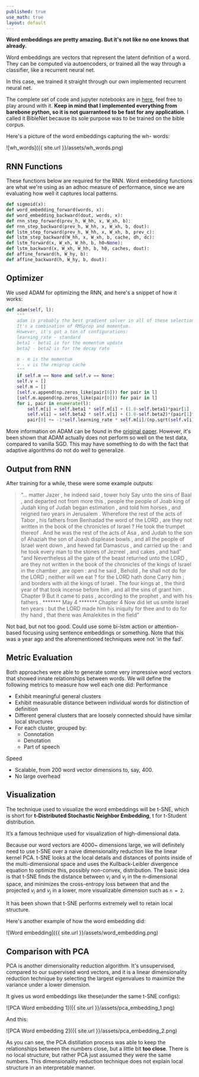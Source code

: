 ```yaml
---
published: true
use_math: true
layout: default
---
```

**Word embeddings are pretty amazing. But it's not like no one knows that already.**

Word embeddings are vectors that represent the latent definition of a word. They can be computed via autoencoders, or trained all the way through a classifier, like a recurrent neural net.

In this case, we trained it straight through our own implemented recurrent neural net.

The complete set of code and jupyter notebooks are in [here](https://github.com/OneRaynyDay/BibleNet/tree/master/models), feel free to play around with it. **Keep in mind that I implemented everything from barebone python, so it is not guarranteed to be fast for any application.** I called it BibleNet because its sole purpose was to be trained on the bible corpus.

Here's a picture of the word embeddings capturing the wh- words:

![wh_words]({{ site.url }}/assets/wh_words.png)

## RNN Functions
These functions below are required for the RNN. Word embedding functions are what we're using as an adhoc measure of performance, since we are evaluating how well it captures local patterns.

```python
def sigmoid(x):
def word_embedding_forward(words, x):
def word_embedding_backward(dout, words, x):
def rnn_step_forward(prev_h, W_hh, x, W_xh, b):
def rnn_step_backward(prev_h, W_hh, x, W_xh, b, dout):
def lstm_step_forward(prev_h, W_hh, x, W_xh, b, prev_c):
def lstm_step_backward(W_hh, x, W_xh, b, cache, dh, dc):
def lstm_forward(x, W_xh, W_hh, b, h0=None):
def lstm_backward(x, W_xh, W_hh, b, h0, caches, dout):
def affine_forward(h, W_hy, b):
def affine_backward(h, W_hy, b, dout):
```

## Optimizer
We used ADAM for optimizing the RNN, and here's a snippet of how it works:

```python
def adam(self, l):
    """
    adam is probably the best gradient solver in all of these selections.
    It's a combination of RMSprop and momentum.
    However, it's got a ton of configurations:
    learning_rate - standard
    beta1 - beta1 is for the momentum update
    beta2 - beta2 is for the decay rate

    m - m is the momentum
    v - v is the rmsprop cache
    """
    if self.m == None and self.v == None:
    self.v = []
    self.m = []
    [self.v.append(np.zeros_like(pair[0])) for pair in l]
    [self.m.append(np.zeros_like(pair[0])) for pair in l]
    for i, pair in enumerate(l):
        self.m[i] = self.beta1 * self.m[i] + (1.0-self.beta1)*pair[1]
        self.v[i] = self.beta2 * self.v[i] + (1.0-self.beta2)*(pair[1]**2)
        pair[0] += -1*self.learning_rate * self.m[i]/(np.sqrt(self.v[i]) + 1e-7) # 1e-7 to prevent NaN
```

More information on ADAM can be found in the [original paper](https://arxiv.org/pdf/1412.6980.pdf). However, it's been shown that ADAM actually does not perform so well on the test data, compared to vanilla SGD. This may have something to do with the fact that adaptive algorithms do not do well to generalize.

## Output from RNN

After training for a while, these were some example outputs:


> “... matter Jazer , he indeed said , tower holy Say unto the sins of Baal
> , and departed not from more this , people the people of Joab king of
> Judah king of Judah began estimation , and told him horses , and reigned
> two years in Jerusalem . Wherefore the rest of the acts of Tabor , his
> fathers from Benhadad the word of the LORD , are they not written in the
> book of the chronicles of Israel ? He took the trumpet thereof . And he
> was <unknown> the rest of the acts of <unknown> Asa , and Judah to the son
> of Ahaziah the son of Joash displease bowls , and all the people of Israel
> went down , and hewed fat Damascus , and carried up the <unknown> : and he
> took every man to the stones of Jezreel , and cakes , and had”
> “and Nevertheless all the gate of the beast returned unto the LORD , are
> they not written in the book of the chronicles of the kings of Israel in
> the chamber , are open : and he said , Behold , he shall not do for the
> LORD ; neither will we eat ? for the LORD hath done Carry him ; and
> borders with all the kings of Israel . The four kings at , the third year
> of that took incense before him , and all the sins of grant him . Chapter
> 9 But it came to pass , according to the prophet , and with his fathers .
> ******* May 4 ******* Chapter 4 Now did let us smite Israel ten years :
> but the LORD made him his iniquity for thee and to do for thy hand , that
> there was Amalekites in the field”

Not bad, but not too good. Could use some bi-lstm action or attention-based focusing using sentence embeddings or something. Note that this was a year ago and the aforementioned techniques were not 'in the fad'.

## Metric Evaluation

Both approaches were able to generate some very impressive word vectors that showed innate
relationships between words. We will define the following metrics to measure how well each one
did:
Performance
- Exhibit meaningful general clusters
- Exhibit measurable distance between individual words for distinction of definition
- Different general clusters that are loosely connected should have similar local structures
- For each cluster, grouped by:
    - Connotation
    - Denotation
    - Part of speech

Speed
- Scalable, from 200 word vector dimensions to, say, 400.
- No large overhead

## Visualization
The technique used to visualize the word embeddings will be t-SNE, which is short for
**t-Distributed Stochastic Neighbor Embedding**, t for t-Student distribution. 

It’s a famous technique used for visualization of
high-dimensional data. 

Because our word vectors are 4000~ dimensions large, we will definitely
need to use t-SNE over a naive dimensionality reduction like the linear kernel PCA. t-SNE looks
at the local details and distances of points inside of the multi-dimensional space and uses the
Kullback-Leibler divergence equation to optimize this, possibly non-convex, distribution.
The basic idea is that t-SNE finds the distance between $v_i$ and $v_j$ in the
n-dimensional space, and minimizes the cross-entropy loss between that and the projected $v_i$ and
$v_j$ in a lower, more visualizable dimension such as `n = 2`. 

It has been shown that t-SNE
performs extremely well to retain local structure.

Here's another example of how the word embedding did:

![Word embedding]({{ site.url }}/assets/word_embedding.png)

## Comparison with PCA

PCA is another dimensionality reduction algorithm. It's unsupervised, compared to our supervised word vectors, and it is a linear dimensionality reduction technique by selecting the largest eigenvalues to maximize the variance under a lower dimension.

It gives us word embeddings like these(under the same t-SNE configs):

![PCA Word embedding 1]({{ site.url }}/assets/pca_embedding_1.png)

And this:

![PCA Word embedding 2]({{ site.url }}/assets/pca_embedding_2.png)

As you can see, the PCA distillation process was able to keep the relationships between the numbers close, but a little bit **too close**. There is no local structure, but rather PCA just assumed they were the same numbers. This dimensionality reduction technique does not explain local structure in an interpretable manner.
